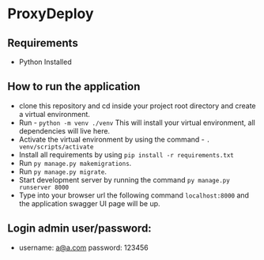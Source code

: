 # ProxyDeploy

## Requirements
* Python Installed

## How to run the application
* clone this repository and cd inside your project root directory and create a virtual environment. 
* Run - `python -m venv ./venv` This will install your virtual environment, all dependencies will live here.
* Activate the virtual environment by using the command - `. venv/scripts/activate` 
* Install all requirements by using `pip install -r requirements.txt`
* Run `py manage.py makemigrations`.
* Run `py manage.py migrate`.
* Start development server by running the command `py manage.py runserver 8000` 
* Type into your browser url the following command `localhost:8000` and the application swagger UI page will be up.

## Login admin user/password:
* username: a@a.com
  password: 123456

